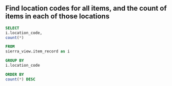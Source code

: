 ## Find location codes for all items, and the count of items in each of those locations
```sql
SELECT
i.location_code,
count(*)

FROM
sierra_view.item_record as i

GROUP BY
i.location_code

ORDER BY
count(*) DESC
```